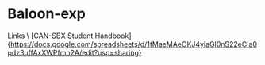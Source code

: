 # Baloon-exp

Links \\
[CAN-SBX Student Handbook]{https://docs.google.com/spreadsheets/d/1tMaeMAeOKJ4ylaGl0nS22eCIa0pdz3uffAxXWPfmn2A/edit?usp=sharing}
